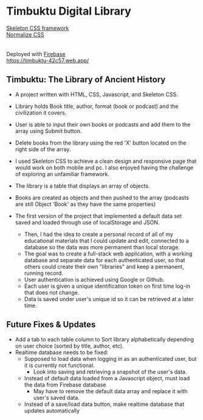 # Timbuktu Digital Library
<a href = "http://getskeleton.com">Skeleton CSS framework</a>
<br>
<a href = "https://github.com/necolas/normalize.css/">Normalize CSS</a>
<br>
<br>
<br>
Deployed with <a href = "https://firebase.google.com/">Firebase</a> <br>
https://timbuktu-42c57.web.app/


## Timbuktu: The Library of Ancient History
  - A project written with HTML, CSS, Javascript, and Skeleton CSS.
  - Library holds Book title, author, format (book or podcast) and the civilization it covers.
  - User is able to input their own books or podcasts and add them to the array using Submit button.
  - Delete books from the library using the red 'X' button located on the right side of the array.
  - I used Skeleton CSS to achieve a clean design and responsive page that would work on both mobile and pc. I also enjoyed having the challenge of exploring an unfamiliar framework.
  - The library is a table that displays an array of objects.
  - Books are created as objects and then pushed to the array (podcasts are still Object 'Book' as they have the same properties)

  - The first version of the project that implemented a default data set saved and loaded through use of localStorage and JSON.
     - Then, I had the idea to create a personal record of all of my educational materials that I could update and edit, connected to a database so the data was more permanent than local storage.
     - The goal was to create a full-stack web application, with a working database and separate data for each authenticated user, so that others could create their own "libraries" and keep a permanent, running record.
     - User authentication is achieved using Google or Github.
     - Each user is given a unique identification token on first time log-in that does not change.
     - Data is saved under user's unique id so it can be retrieved at a later time.

## Future Fixes & Updates
  - Add a tab to each table column to Sort library alphabetically depending on user choice (sorted by title, author, etc).
  - Realtime database needs to be fixed:
    - Supposed to load data when logging in as an authenticated user, but it is currently not functional.
      - Look into saving and retrieving a snapshot of the user's data.
    - Instead of default data loaded from a Javascript object, must load the data from Firebase database
      - May have to remove the default data array and replace it with user's saved data.
    - Instead of a save/load data button, make realtime database that updates automatically